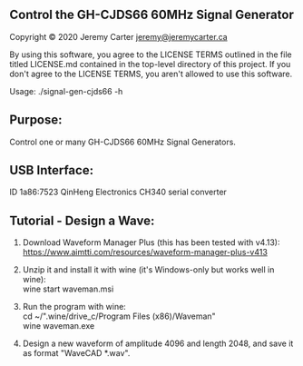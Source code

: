 Control the GH-CJDS66 60MHz Signal Generator  
--------------------------------------------  
  
Copyright © 2020 Jeremy Carter <jeremy@jeremycarter.ca>  
  
By using this software, you agree to the LICENSE TERMS 
outlined in the file titled LICENSE.md contained in the 
top-level directory of this project. If you don't agree
to the LICENSE TERMS, you aren't allowed to use this
software.  
  
  
Usage: ./signal-gen-cjds66 -h  
  
  
Purpose:  
-------  
  Control one or many GH-CJDS66 60MHz Signal Generators.  
  
USB Interface:  
-------------  
  ID 1a86:7523 QinHeng Electronics CH340 serial converter  
  
  
Tutorial - Design a Wave:  
------------------------  
1. Download Waveform Manager Plus (this has been tested with v4.13):  
     https://www.aimtti.com/resources/waveform-manager-plus-v413  
  
2. Unzip it and install it with wine (it's Windows-only but works well in wine):  
     wine start waveman.msi  
  
3. Run the program with wine:  
     cd ~/".wine/drive_c/Program Files (x86)/Waveman"  
     wine waveman.exe  
  
4. Design a new waveform of amplitude 4096 and length 2048, and save it as format "WaveCAD *.wav".  
  